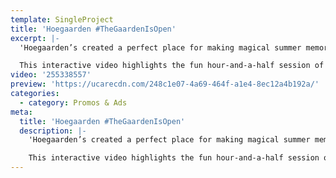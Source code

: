 ```yaml
---
template: SingleProject
title: 'Hoegaarden #TheGaardenIsOpen'
excerpt: |-
  'Hoegaarden’s created a perfect place for making magical summer memories, by transforming South Bank Beer Garden into lush pop-up beer oasis The Gaarden.

  This interactive video highlights the fun hour-and-a-half session of making enviable succulent terrarium at the Beer Garden! #TheGaardenIsOpen'
video: '255338557'
preview: 'https://ucarecdn.com/248c1e07-4a69-464f-a1e4-8ec12a4b192a/'
categories:
  - category: Promos & Ads
meta:
  title: 'Hoegaarden #TheGaardenIsOpen'
  description: |-
    'Hoegaarden’s created a perfect place for making magical summer memories, by transforming South Bank Beer Garden into lush pop-up beer oasis The Gaarden.

    This interactive video highlights the fun hour-and-a-half session of making enviable succulent terrarium at the Beer Garden! #TheGaardenIsOpen'
---
```

